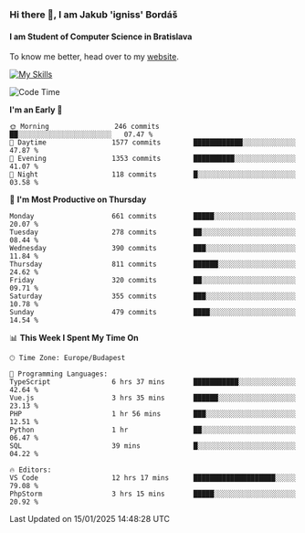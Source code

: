 ### Hi there 👋, I am Jakub 'igniss' Bordáš

#### I am Student of Computer Science in Bratislava
To know me better, head over to my [website](https://bordas.sk).

[![My Skills](https://skillicons.dev/icons?i=js,html,css,figma,svelte,java,kotlin,python,postgresql,typescript,nest,nodejs)](https://bordas.sk)


<!--START_SECTION:waka-->
![Code Time](http://img.shields.io/badge/Code%20Time-1%2C631%20hrs%2047%20mins-blue)

**I'm an Early 🐤** 

```text
🌞 Morning                246 commits         ██░░░░░░░░░░░░░░░░░░░░░░░   07.47 % 
🌆 Daytime                1577 commits        ████████████░░░░░░░░░░░░░   47.87 % 
🌃 Evening                1353 commits        ██████████░░░░░░░░░░░░░░░   41.07 % 
🌙 Night                  118 commits         █░░░░░░░░░░░░░░░░░░░░░░░░   03.58 % 
```
📅 **I'm Most Productive on Thursday** 

```text
Monday                   661 commits         █████░░░░░░░░░░░░░░░░░░░░   20.07 % 
Tuesday                  278 commits         ██░░░░░░░░░░░░░░░░░░░░░░░   08.44 % 
Wednesday                390 commits         ███░░░░░░░░░░░░░░░░░░░░░░   11.84 % 
Thursday                 811 commits         ██████░░░░░░░░░░░░░░░░░░░   24.62 % 
Friday                   320 commits         ██░░░░░░░░░░░░░░░░░░░░░░░   09.71 % 
Saturday                 355 commits         ███░░░░░░░░░░░░░░░░░░░░░░   10.78 % 
Sunday                   479 commits         ████░░░░░░░░░░░░░░░░░░░░░   14.54 % 
```


📊 **This Week I Spent My Time On** 

```text
🕑︎ Time Zone: Europe/Budapest

💬 Programming Languages: 
TypeScript               6 hrs 37 mins       ███████████░░░░░░░░░░░░░░   42.64 % 
Vue.js                   3 hrs 35 mins       ██████░░░░░░░░░░░░░░░░░░░   23.13 % 
PHP                      1 hr 56 mins        ███░░░░░░░░░░░░░░░░░░░░░░   12.51 % 
Python                   1 hr                ██░░░░░░░░░░░░░░░░░░░░░░░   06.47 % 
SQL                      39 mins             █░░░░░░░░░░░░░░░░░░░░░░░░   04.22 % 

🔥 Editors: 
VS Code                  12 hrs 17 mins      ████████████████████░░░░░   79.08 % 
PhpStorm                 3 hrs 15 mins       █████░░░░░░░░░░░░░░░░░░░░   20.92 % 
```


 Last Updated on 15/01/2025 14:48:28 UTC
<!--END_SECTION:waka-->
